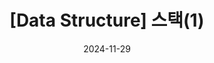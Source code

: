 ---
title: "[Data Structure] 스택(1)"

categories: [CS, Data Stucture]
tags:
  - [CS, c, cpp, Data Structure]
toc: true
toc_sticky: true

date: 2024-11-29
last_modified_at: 2024-11-29
---